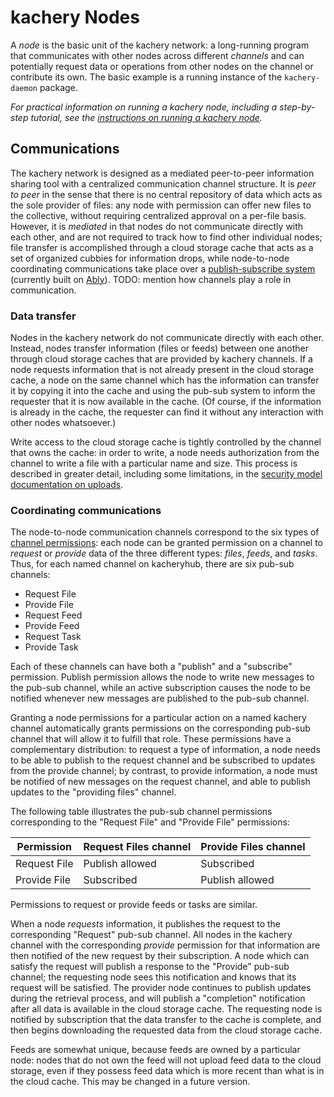 # kachery Nodes

A *node* is the basic unit of the kachery network: a long-running program that
communicates with other nodes across different *channels* and can potentially
request data or operations from other nodes on the channel or contribute its own.
The basic example is a running instance of the `kachery-daemon` package.

*For practical information on running a kachery node, including a step-by-step tutorial,
see the [instructions on running a kachery node](./node-howto.md).*

## Communications

The kachery network is designed as a mediated peer-to-peer information sharing tool
with a centralized communication channel structure.
It is *peer to peer* in the sense that there is no central repository
of data which acts as the sole provider of files: any node with permission can
offer new files to the collective, without requiring centralized approval on
a per-file basis. However, it is *mediated* in that nodes do not communicate directly
with each other, and are not required to track how to find other individual nodes;
file transfer is accomplished through a cloud storage cache that acts as a set of
organized cubbies for information drops, while node-to-node coordinating communications
take place over a
[publish-subscribe system](https://en.wikipedia.org/wiki/Publish%E2%80%93subscribe_pattern)
(currently built on [Ably](https://ably.com/pub-sub-messaging)). TODO: mention how channels play a role in communication.

### Data transfer

Nodes in the kachery network do not communicate directly with each other. Instead, nodes
transfer information (files or feeds) between one another through cloud storage caches that are provided by kachery channels.
If a node requests information that is not already present in the cloud storage cache,
a node on the same channel which has the information can transfer it by copying it into the cache and using
the pub-sub system to inform the requester that it is now available in the cache. (Of
course, if the information is already in the cache, the requester can find it without
any interaction with other nodes whatsoever.)

Write access to the cloud storage cache is tightly controlled by the channel that owns the cache: in order to write,
a node needs authorization from the channel to write a file with a particular name and size. This
process is described in greater detail, including some limitations, in the
[security model documentation on uploads](./security.md#Uploads).

### Coordinating communications

The node-to-node communication channels correspond to the six types of
[channel permissions](./security.md#Permissions): each node can be granted
permission on a channel to *request* or *provide* data of the three different types:
*files*, *feeds*, and *tasks*. Thus, for each named channel on kacheryhub,
there are six pub-sub channels:

* Request File
* Provide File
* Request Feed
* Provide Feed
* Request Task
* Provide Task

Each of these channels can have both a "publish" and a "subscribe" permission.
Publish permission allows the node to write new messages to the pub-sub channel,
while an active subscription causes the node to be notified whenever new
messages are published to the pub-sub channel.

Granting a node permissions for a particular action on a named kachery
channel automatically grants permissions on the corresponding pub-sub
channel that will allow it to fulfill that role. These permissions
have a complementary distribution: to request a type of information,
a node needs to be able to publish to the request channel and be subscribed
to updates from the provide channel; by contrast, to provide information,
a node must be notified of new messages on the request channel, and able
to publish updates to the "providing files" channel.

The following table illustrates the pub-sub channel permissions corresponding
to the "Request File" and "Provide File" permissions:

| Permission   | Request Files channel | Provide Files channel |
|--------------|-----------------------|-----------------------|
| Request File | Publish allowed       | Subscribed            |
| Provide File | Subscribed            | Publish allowed       |

Permissions to request or provide feeds or tasks are similar.

When a node *requests* information, it publishes the request to the
corresponding "Request" pub-sub channel. All nodes in the kachery channel with the corresponding
*provide* permission for that information are then notified of the new
request by their subscription. A node which can satisfy the request
will publish a response to the "Provide" pub-sub channel; the requesting node
sees this notification and knows that its request will be satisfied.
The provider node continues to publish updates during the retrieval
process, and will publish a "completion" notification after all data
is available in the cloud storage cache. The requesting node is
notified by subscription that the data transfer to the cache is complete,
and then begins downloading the requested data from the cloud storage cache.

Feeds are somewhat unique, because feeds are owned by a particular node:
nodes that do not own the feed will not upload feed data to the cloud
storage, even if they possess feed data which is more recent than what is
in the cloud cache. This may be changed in a future version.
